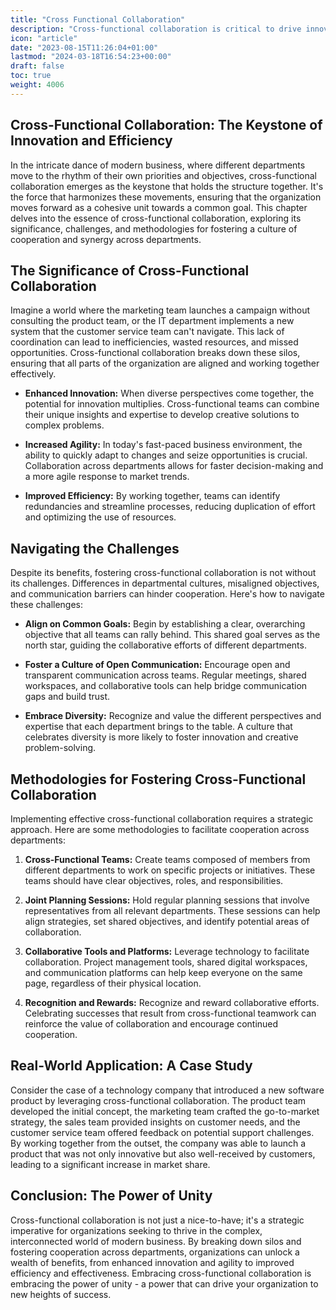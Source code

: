 ```yaml
---
title: "Cross Functional Collaboration"
description: "Cross-functional collaboration is critical to drive innovation and efficiency in business. Strategies to overcome challenges and unite departments for success."
icon: "article"
date: "2023-08-15T11:26:04+01:00"
lastmod: "2024-03-18T16:54:23+00:00"
draft: false
toc: true
weight: 4006
---
```


## Cross-Functional Collaboration: The Keystone of Innovation and Efficiency

In the intricate dance of modern business, where different departments move to the rhythm of their own priorities and objectives, cross-functional collaboration emerges as the keystone that holds the structure together. It's the force that harmonizes these movements, ensuring that the organization moves forward as a cohesive unit towards a common goal. This chapter delves into the essence of cross-functional collaboration, exploring its significance, challenges, and methodologies for fostering a culture of cooperation and synergy across departments.

## The Significance of Cross-Functional Collaboration

Imagine a world where the marketing team launches a campaign without consulting the product team, or the IT department implements a new system that the customer service team can't navigate. This lack of coordination can lead to inefficiencies, wasted resources, and missed opportunities. Cross-functional collaboration breaks down these silos, ensuring that all parts of the organization are aligned and working together effectively.

- **Enhanced Innovation:** When diverse perspectives come together, the potential for innovation multiplies. Cross-functional teams can combine their unique insights and expertise to develop creative solutions to complex problems.
  
- **Increased Agility:** In today's fast-paced business environment, the ability to quickly adapt to changes and seize opportunities is crucial. Collaboration across departments allows for faster decision-making and a more agile response to market trends.
  
- **Improved Efficiency:** By working together, teams can identify redundancies and streamline processes, reducing duplication of effort and optimizing the use of resources.

## Navigating the Challenges

Despite its benefits, fostering cross-functional collaboration is not without its challenges. Differences in departmental cultures, misaligned objectives, and communication barriers can hinder cooperation. Here's how to navigate these challenges:

- **Align on Common Goals:** Begin by establishing a clear, overarching objective that all teams can rally behind. This shared goal serves as the north star, guiding the collaborative efforts of different departments.
  
- **Foster a Culture of Open Communication:** Encourage open and transparent communication across teams. Regular meetings, shared workspaces, and collaborative tools can help bridge communication gaps and build trust.
  
- **Embrace Diversity:** Recognize and value the different perspectives and expertise that each department brings to the table. A culture that celebrates diversity is more likely to foster innovation and creative problem-solving.

## Methodologies for Fostering Cross-Functional Collaboration

Implementing effective cross-functional collaboration requires a strategic approach. Here are some methodologies to facilitate cooperation across departments:

1. **Cross-Functional Teams:** Create teams composed of members from different departments to work on specific projects or initiatives. These teams should have clear objectives, roles, and responsibilities.

2. **Joint Planning Sessions:** Hold regular planning sessions that involve representatives from all relevant departments. These sessions can help align strategies, set shared objectives, and identify potential areas of collaboration.

3. **Collaborative Tools and Platforms:** Leverage technology to facilitate collaboration. Project management tools, shared digital workspaces, and communication platforms can help keep everyone on the same page, regardless of their physical location.

4. **Recognition and Rewards:** Recognize and reward collaborative efforts. Celebrating successes that result from cross-functional teamwork can reinforce the value of collaboration and encourage continued cooperation.

## Real-World Application: A Case Study

Consider the case of a technology company that introduced a new software product by leveraging cross-functional collaboration. The product team developed the initial concept, the marketing team crafted the go-to-market strategy, the sales team provided insights on customer needs, and the customer service team offered feedback on potential support challenges. By working together from the outset, the company was able to launch a product that was not only innovative but also well-received by customers, leading to a significant increase in market share.

## Conclusion: The Power of Unity

Cross-functional collaboration is not just a nice-to-have; it's a strategic imperative for organizations seeking to thrive in the complex, interconnected world of modern business. By breaking down silos and fostering cooperation across departments, organizations can unlock a wealth of benefits, from enhanced innovation and agility to improved efficiency and effectiveness. Embracing cross-functional collaboration is embracing the power of unity - a power that can drive your organization to new heights of success.